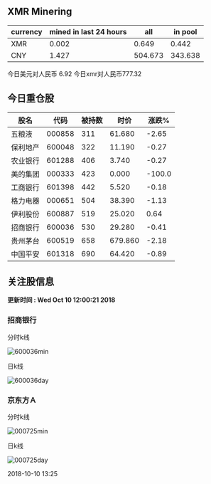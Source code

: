 ## XMR Minering

|currency|mined in last 24 hours|all|in pool|
|---|---|---|---|
|XMR|0.002|0.649|0.442|
|CNY|1.427|504.673|343.638|

今日美元对人民币 6.92	今日xmr对人民币777.32


## 今日重仓股 

|股名|代码|被持数|时价|涨跌%|
|---|---|---|---|---|
|五粮液|000858|311|61.680|-2.65|
|保利地产|600048|322|11.190|-0.27|
|农业银行|601288|406|3.740|-0.27|
|美的集团|000333|423|0.000|-100.0|
|工商银行|601398|442|5.520|-0.18|
|格力电器|000651|504|38.390|-1.13|
|伊利股份|600887|519|25.020|0.64|
|招商银行|600036|530|29.280|-0.41|
|贵州茅台|600519|658|679.860|-2.18|
|中国平安|601318|690|64.420|-0.89|

## 关注股信息
**更新时间 : Wed Oct 10 12:00:21 2018**
### 招商银行 
分时k线

![600036min](http://image.sinajs.cn/newchart/min/n/sh600036.gif)

日k线

![600036day](http://image.sinajs.cn/newchart/daily/n/sh600036.gif)

### 京东方Ａ 
分时k线

![000725min](http://image.sinajs.cn/newchart/min/n/sz000725.gif)

日k线

![000725day](http://image.sinajs.cn/newchart/daily/n/sz000725.gif)

2018-10-10 13:25